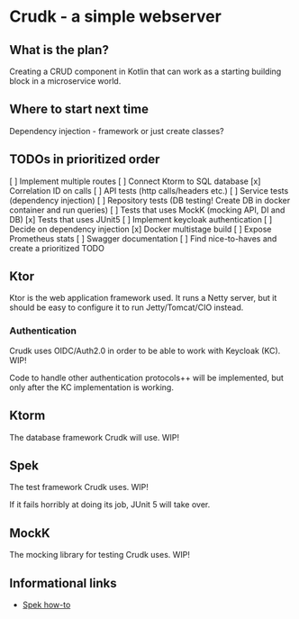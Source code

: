 # Crudk - a simple webserver 

## What is the plan?
Creating a CRUD component in Kotlin that can work as a starting building block in a microservice world.

## Where to start next time
Dependency injection - framework or just create classes?

## TODOs in prioritized order
[ ] Implement multiple routes
[ ] Connect Ktorm to SQL database
[x] Correlation ID on calls
[ ] API tests (http calls/headers etc.)
[ ] Service tests (dependency injection)
[ ] Repository tests (DB testing! Create DB in docker container and run queries)
[ ] Tests that uses MockK (mocking API, DI and DB)
[x] Tests that uses JUnit5
[ ] Implement keycloak authentication
[ ] Decide on dependency injection
[x] Docker multistage build
[ ] Expose Prometheus stats
[ ] Swagger documentation
[ ] Find nice-to-haves and create a prioritized TODO

## Ktor
Ktor is the web application framework used. It runs a Netty server,
but it should be easy to configure it to run Jetty/Tomcat/CIO instead.

### Authentication
Crudk uses OIDC/Auth2.0 in order to be able to work with Keycloak (KC). WIP!

Code to handle other authentication protocols++ will be implemented, but only after the KC implementation is working.

## Ktorm
The database framework Crudk will use. WIP!

## Spek
The test framework Crudk uses. WIP!

If it fails horribly at doing its job, JUnit 5 will take over.

## MockK
The mocking library for testing Crudk uses. WIP!

## Informational links
- [Spek how-to](https://www.baeldung.com/kotlin-spek#:~:text=Spek%20is%20a%20Kotlin%2Dbased,tests%20that%20we%20might%20have.)